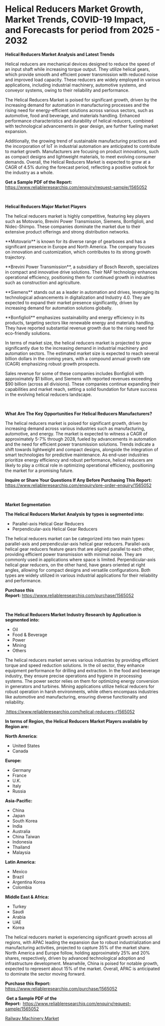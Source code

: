 <p><h1>Helical Reducers Market Growth, Market Trends, COVID-19 Impact, and Forecasts for period from 2025 - 2032</h1></p><p><strong>Helical Reducers Market Analysis and Latest Trends</strong></p>
<p><p>Helical reducers are mechanical devices designed to reduce the speed of an input shaft while increasing torque output. They utilize helical gears, which provide smooth and efficient power transmission with reduced noise and improved load capacity. These reducers are widely employed in various applications, including industrial machinery, automotive systems, and conveyor systems, owing to their reliability and performance.</p><p>The Helical Reducers Market is poised for significant growth, driven by the increasing demand for automation in manufacturing processes and the rising need for energy-efficient solutions across various sectors, such as automotive, food and beverage, and materials handling. Enhanced performance characteristics and durability of helical reducers, combined with technological advancements in gear design, are further fueling market expansion.</p><p>Additionally, the growing trend of sustainable manufacturing practices and the incorporation of IoT in industrial automation are anticipated to contribute to market growth. Manufacturers are focusing on product innovations, such as compact designs and lightweight materials, to meet evolving consumer demands. Overall, the Helical Reducers Market is expected to grow at a CAGR of 4.5% during the forecast period, reflecting a positive outlook for the industry as a whole.</p></p>
<p><strong>Get a Sample PDF of the Report:&nbsp;</strong> <a href="https://www.reliableresearchiq.com/enquiry/request-sample/1565052?utm_campaign=3455&utm_medium=2&utm_source=Github&utm_content=ia&utm_term=11042025&utm_id=helical-reducers">https://www.reliableresearchiq.com/enquiry/request-sample/1565052</a></p>
<p>&nbsp;</p>
<p><strong>Helical Reducers Major Market Players</strong></p>
<p><p>The helical reducers market is highly competitive, featuring key players such as Motovario, Brevini Power Transmission, Siemens, Bonfiglioli, and Nidec-Shimpo. These companies dominate the market due to their extensive product offerings and strong distribution networks. </p><p>**Motovario** is known for its diverse range of gearboxes and has a significant presence in Europe and North America. The company focuses on innovation and customization, which contributes to its strong growth trajectory.  </p><p>**Brevini Power Transmission**, a subsidiary of Bosch Rexroth, specializes in compact and innovative drive solutions. Their NAF technology enhances operational efficiency, positioning them for continued growth in industries such as construction and agriculture. </p><p>**Siemens** stands out as a leader in automation and drives, leveraging its technological advancements in digitalization and Industry 4.0. They are expected to expand their market presence significantly, driven by increasing demand for automation solutions globally.</p><p>**Bonfiglioli** emphasizes sustainability and energy efficiency in its products, targeting sectors like renewable energy and materials handling. They have reported substantial revenue growth due to the rising need for eco-friendly solutions.</p><p>In terms of market size, the helical reducers market is projected to grow significantly due to the increasing demand in industrial machinery and automation sectors. The estimated market size is expected to reach several billion dollars in the coming years, with a compound annual growth rate (CAGR) emphasizing robust growth prospects.</p><p>Sales revenue for some of these companies includes Bonfiglioli with approximately $1 billion, and Siemens with reported revenues exceeding $90 billion (across all divisions). These companies continue expanding their capabilities and market reach, setting a solid foundation for future success in the evolving helical reducers landscape.</p></p>
<p>&nbsp;</p>
<p><strong>What Are The Key Opportunities For Helical Reducers Manufacturers?</strong></p>
<p><p>The helical reducers market is poised for significant growth, driven by increasing demand across various industries such as manufacturing, automotive, and energy. The market is expected to witness a CAGR of approximately 5-7% through 2028, fueled by advancements in automation and the need for efficient power transmission solutions. Trends indicate a shift towards lightweight and compact designs, alongside the integration of smart technologies for predictive maintenance. As end-user industries prioritize energy efficiency and robust performance, helical reducers are likely to play a critical role in optimizing operational efficiency, positioning the market for a promising future.</p></p>
<p><strong>Inquire or Share Your Questions If Any Before Purchasing This Report:</strong> <a href="https://www.reliableresearchiq.com/enquiry/pre-order-enquiry/1565052?utm_campaign=3455&utm_medium=2&utm_source=Github&utm_content=ia&utm_term=11042025&utm_id=helical-reducers">https://www.reliableresearchiq.com/enquiry/pre-order-enquiry/1565052</a></p>
<p>&nbsp;</p>
<p><strong>Market Segmentation</strong></p>
<p><strong>The Helical Reducers Market Analysis by types is segmented into:</strong></p>
<p><ul><li>Parallel-axis Helical Gear Reducers</li><li>Perpendicular-axis Helical Gear Reducers</li></ul></p>
<p><p>The helical reducers market can be categorized into two main types: parallel-axis and perpendicular-axis helical gear reducers. Parallel-axis helical gear reducers feature gears that are aligned parallel to each other, providing efficient power transmission with minimal noise. They are commonly used in applications where space is limited. Perpendicular-axis helical gear reducers, on the other hand, have gears oriented at right angles, allowing for compact designs and versatile configurations. Both types are widely utilized in various industrial applications for their reliability and performance.</p></p>
<p><strong>Purchase this Report:&nbsp;</strong><a href="https://www.reliableresearchiq.com/purchase/1565052?utm_campaign=3455&utm_medium=2&utm_source=Github&utm_content=ia&utm_term=11042025&utm_id=helical-reducers">https://www.reliableresearchiq.com/purchase/1565052</a></p>
<p>&nbsp;</p>
<p><strong>The Helical Reducers Market Industry Research by Application is segmented into:</strong></p>
<p><ul><li>Oil</li><li>Food & Beverage</li><li>Power</li><li>Mining</li><li>Others</li></ul></p>
<p><p>The helical reducers market serves various industries by providing efficient torque and speed reduction solutions. In the oil sector, they enhance equipment performance for drilling and extraction. In the food and beverage industry, they ensure precise operations and hygiene in processing systems. The power sector relies on them for optimizing energy conversion in generators and turbines. Mining applications utilize helical reducers for robust operation in harsh environments, while others encompass industries like automotive and manufacturing, ensuring diverse functionality and reliability.</p></p>
<p><a href="https://www.reliableresearchiq.com/helical-reducers-r1565052?utm_campaign=3455&utm_medium=2&utm_source=Github&utm_content=ia&utm_term=11042025&utm_id=helical-reducers">&nbsp;https://www.reliableresearchiq.com/helical-reducers-r1565052</a></p>
<p><strong>In terms of Region, the Helical Reducers Market Players available by Region are:</strong></p>
<p>
    <p> <strong> North America: </strong>
        <ul>
            <li>United States</li>
            <li>Canada</li>
        </ul>
        </p> 
    <p> <strong> Europe: </strong>
        <ul>
            <li>Germany</li>
            <li>France</li>
            <li>U.K.</li>
            <li>Italy</li>
            <li>Russia</li>
        </ul>
        </p> 
    <p> <strong> Asia-Pacific: </strong>
        <ul>
            <li>China</li>
            <li>Japan</li>
            <li>South Korea</li>
            <li>India</li>
            <li>Australia</li>
            <li>China Taiwan</li>
            <li>Indonesia</li>
            <li>Thailand</li>
            <li>Malaysia</li>
        </ul>
        </p> 
    <p> <strong> Latin America: </strong>
        <ul>
            <li>Mexico</li>
            <li>Brazil</li>
            <li>Argentina Korea</li>
            <li>Colombia</li>
        </ul>
        </p> 
    <p> <strong> Middle East & Africa: </strong>
        <ul>
            <li>Turkey</li>
            <li>Saudi</li>
            <li>Arabia</li>
            <li>UAE</li>
            <li>Korea</li>
        </ul>
    </p>
    </p>
<p><p>The helical reducers market is experiencing significant growth across all regions, with APAC leading the expansion due to robust industrialization and manufacturing activities, projected to capture 35% of the market share. North America and Europe follow, holding approximately 25% and 20% shares, respectively, driven by advanced technological adoption and infrastructure development. Meanwhile, China is poised for notable growth, expected to represent about 15% of the market. Overall, APAC is anticipated to dominate the sector moving forward.</p></p>
<p><strong>Purchase this Report: </strong><a href="https://www.reliableresearchiq.com/purchase/1565052?utm_campaign=3455&utm_medium=2&utm_source=Github&utm_content=ia&utm_term=11042025&utm_id=helical-reducers">https://www.reliableresearchiq.com/purchase/1565052</a></p>
<p>&nbsp;<strong>Get a Sample PDF of the Report:&nbsp;&nbsp;</strong><a href="https://www.reliableresearchiq.com/enquiry/request-sample/1565052?utm_campaign=3455&utm_medium=2&utm_source=Github&utm_content=ia&utm_term=11042025&utm_id=helical-reducers">https://www.reliableresearchiq.com/enquiry/request-sample/1565052</a></p>
<p><strong></strong></p>
<p><p><a href="https://github.com/zoccohaniech/Market-Research-Report-List-1/blob/main/railway-machinery-market.md?utm_campaign=3455&utm_medium=2&utm_source=Github&utm_content=ia&utm_term=11042025&utm_id=helical-reducers">Railway Machinery Market</a></p></p>